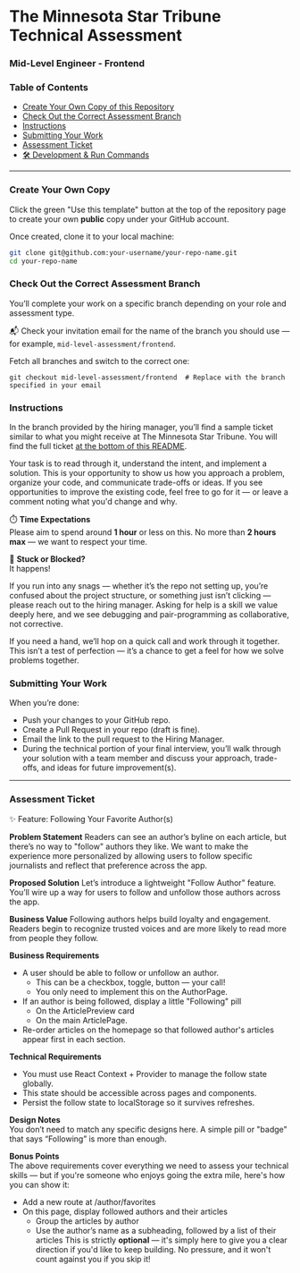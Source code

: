 # The Minnesota Star Tribune Technical Assessment 
### Mid-Level Engineer - Frontend

### Table of Contents

- [Create Your Own Copy of this Repository](#create-your-own-copy)
- [Check Out the Correct Assessment Branch](#check-out-the-correct-assessment-branch)
- [Instructions](#instructions)
- [Submitting Your Work](#submitting-your-work)
- [Assessment Ticket](#assessment-ticket)
- [🛠 Development & Run Commands](./dev.md)

---

### Create Your Own Copy

Click the green "Use this template" button at the top of the repository page to create your own **public** copy under your GitHub account.

Once created, clone it to your local machine:

```bash
git clone git@github.com:your-username/your-repo-name.git
cd your-repo-name
```

### Check Out the Correct Assessment Branch
You’ll complete your work on a specific branch depending on your role and assessment type.

📬 Check your invitation email for the name of the branch you should use — for example, `mid-level-assessment/frontend`.

Fetch all branches and switch to the correct one:

```
git checkout mid-level-assessment/frontend  # Replace with the branch specified in your email
```

### Instructions
In the branch provided by the hiring manager, you’ll find a sample ticket similar to what you might receive at The Minnesota Star Tribune. You will find the full ticket [at the bottom of this README](#assessment-ticket).

Your task is to read through it, understand the intent, and implement a solution. This is your opportunity to show us how you approach a problem, organize your code, and communicate trade-offs or ideas. If you see opportunities to improve the existing code, feel free to go for it — or leave a comment noting what you'd change and why.

⏱️ **Time Expectations**  
Please aim to spend around **1 hour** or less on this. No more than **2 hours max** — we want to respect your time.

💬 **Stuck or Blocked?**  
It happens!

If you run into any snags — whether it’s the repo not setting up, you’re confused about the project structure, or something just isn’t clicking — please reach out to the hiring manager. Asking for help is a skill we value deeply here, and we see debugging and pair-programming as collaborative, not corrective.

If you need a hand, we’ll hop on a quick call and work through it together. This isn’t a test of perfection — it’s a chance to get a feel for how we solve problems together.

### Submitting Your Work
When you’re done:

- Push your changes to your GitHub repo.
- Create a Pull Request in your repo (draft is fine).
- Email the link to the pull request to the Hiring Manager.
- During the technical portion of your final interview, you’ll walk through your solution with a team member and discuss your approach, trade-offs, and ideas for future improvement(s).

--- 

### Assessment Ticket
✨ Feature: Following Your Favorite Author(s)

**Problem Statement**
Readers can see an author’s byline on each article, but there’s no way to "follow" authors they like. We want to make the experience more personalized by allowing users to follow specific journalists and reflect that preference across the app.

**Proposed Solution**
Let’s introduce a lightweight "Follow Author" feature. You’ll wire up a way for users to follow and unfollow those authors across the app.

**Business Value**
Following authors helps build loyalty and engagement. Readers begin to recognize trusted voices and are more likely to read more from people they follow.

**Business Requirements**
- A user should be able to follow or unfollow an author.
    - This can be a checkbox, toggle, button — your call!
    - You only need to implement this on the AuthorPage.
- If an author is being followed, display a little "Following" pill
    - On the ArticlePreview card
    - On the main ArticlePage.
- Re-order articles on the homepage so that followed author's articles appear first in each section.

**Technical Requirements**
- You must use React Context + Provider to manage the follow state globally. 
- This state should be accessible across pages and components.
- Persist the follow state to localStorage so it survives refreshes.

**Design Notes**  
You don’t need to match any specific designs here. A simple pill or "badge" that says “Following” is more than enough.

**Bonus Points**  
The above requirements cover everything we need to assess your technical skills — but if you're someone who enjoys going the extra mile, here's how you can show it:
- Add a new route at /author/favorites
- On this page, display followed authors and their articles
    - Group the articles by author
    - Use the author’s name as a subheading, followed by a list of their articles
This is strictly **optional** — it's simply here to give you a clear direction if you'd like to keep building. No pressure, and it won't count against you if you skip it!
